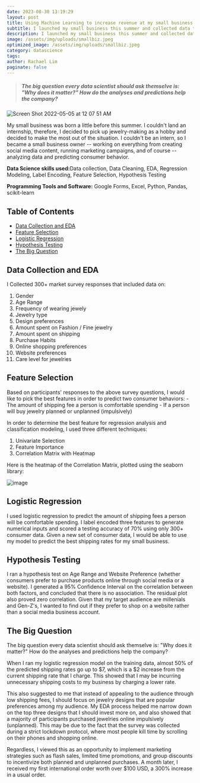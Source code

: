 ```yaml
---
date: 2023-08-30 13:19:29
layout: post
title: Using Machine Learning to increase revenue at my small business
subtitle: I launched my small business this summer and collected data to predict consumer behavior
description: I launched my small business this summer and collected data to predict consumer behavior
image: /assets/img/uploads/smallbiz.jpeg
optimized_image: /assets/img/uploads/smallbiz.jpeg
category: datascience
tags:
author: Rachael Lim
paginate: false
---
```


> ##### The big question every data scientist should ask themselve is: "Why does it matter?" How do the analyses and predictions help the company?


![Screen Shot 2022-05-05 at 12 07 51 AM](https://user-images.githubusercontent.com/73072620/166876724-8cd7fe59-c9d7-4f00-8f96-f529e72fccc7.png)

My small business was born a little before this summer.  I couldn't land an internship, therefore, I decided to pick up jewelry-making as a hobby and decided to make the most out of the situation. I couldn't be an intern, so I became a small business owner -- working on everything from creating social media content, running marketing campaigns, and of course -- analyzing data and predicting consumer behavior.

<b>Data Science skills used:</b>Data collection, Data Cleaning, EDA, Regression Modeling, Label Encoding, Feature Selection, Hypothesis Testing

<b>Programming Tools and Software:</b> Google Forms, Excel, Python, Pandas, scikit-learn

<div>
<h2 class="toc_title">Table of Contents</h2>
<ul class="toc_list">
  <li><a href="#Data Collection and EDA">Data Collection and EDA</a></li>
  <li><a href="#Feature Selection">Feature Selection</a></li>
  <li><a href="#Logistic Regression">Logistic Regression</a></li>
  <li><a href="#Hypothesis Testing">Hypothesis Testing</a></li>
  <li><a href="#The Big Question">The Big Question</a></li>
</ul>
</div>

<h2 id="Data Collection and EDA">Data Collection and EDA</h2>

I Collected 300+ market survey responses that included data on: 
1. Gender	
2. Age Range	
3. Frequency of wearing jewely
4. Jewelry type
5. Design preferences
6. Amount spent on Fashion / Fine jewelry
7. Amount spent on shipping
8. Purchase Habits
9. Online shopping preferences 
10. Website preferences
11. Care level for jewelries

<h2 id="Feature Selection">Feature Selection</h2>
Based on participants' responses to the above survey questions, I would like to pick the best features in order to predict two consumer behaviors:
- The amount of shipping fee a person is comfortable spending
- If a person will buy jewelry planned or unplanned (impulsively)

In order to determine the best feature for regression analysis and classification modeling, I used three different techniques: 
1. Univariate Selection
2. Feature Importance
3. Correlation Matrix with Heatmap

Here is the heatmap of the Correlation Matrix, plotted using the seaborn library:

![image](https://user-images.githubusercontent.com/73072620/166882092-5aa2d75a-989d-4ee2-9ea7-c94056be647d.png)

<h2 id="Logistic Regression">Logistic Regression</h2>
I used logistic regression to predict the amount of shipping fees a person will be comfortable spending. I label encoded three features to generate numerical inputs and scored a testing accuracy of 70% using only 300+ consumer data. Given a new set of consumer data, I would be able to use my model to predict the best shipping rates for my small business. 

<h2 id="Hypothesis Testing">Hypothesis Testing</h2>

I ran a hypothesis test on Age Range and Website Preference (whether consumers prefer to purchase products online through social media or a website). I generated a 95% Confidence Interval on the correlation between both factors, and concluded that there is no association. The residual plot also proved zero correlation. Given that my target audience are millenials and Gen-Z's, I wanted to find out if they prefer to shop on a website rather than a social media business account.
 
 <h2 id="The Big Question">The Big Question</h2>
 
 The big question every data scientist should ask themselve is: "Why does it matter?" How do the analyses and predictions help the company?
 
When I ran my logistic regression model on the training data, almost 50% of the predicted shipping rates go up to $7, which is a $2 increase from the current shipping rate that I charge. This showed that I may be incurring unnecessary shipping costs to my business by charging a lower rate. 

This also suggested to me that instead of appealing to the audience through low shipping fees, I should focus on jewelry designs that are popular preferences among my audience. My EDA process helped me narrow down on the top three designs that I should invest more on, and also showed that a majority of participants purchased jewelries online impulsively (unplanned). This may be due to the fact that the survey was collected during a strict lockdown protocol, where most people kill time by scrolling on their phones and shopping online. 

Regardless, I viewed this as an opportunity to implement marketing strategies such as flash sales, limited time promotions, and group discounts to incentivize both planned and unplanned purchases. A month later, I received my first international order worth over $100 USD, a 300% increase in a usual order. 
 
 
 
 
 
 
 
 
 
 
 
 
 

